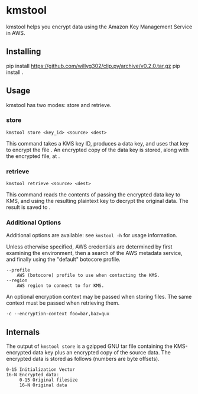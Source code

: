 # kmstool

kmstool helps you encrypt data using the Amazon Key Management Service in AWS.

## Installing

pip install https://github.com/willyg302/clip.py/archive/v0.2.0.tar.gz
pip install .

## Usage

kmstool has two modes: store and retrieve.

### store

```
kmstool store <key_id> <source> <dest>
```

This command takes a KMS key ID, produces a data key, and uses that key to
encrypt the file <source>. An encrypted copy of the data key is stored, along
with the encrypted file, at <dest>.

### retrieve

```
kmstool retrieve <source> <dest>
```

This command reads the contents of <source> passing the encrypted data key to
KMS, and using the resulting plaintext key to decrypt the original data. The
result is saved to <dest>.

### Additional Options

Additional options are available: see `kmstool -h` for usage information.

Unless otherwise specified, AWS credentials are determined by first examining
the environment, then a search of the AWS metadata service, and finally using
the "default" botocore profile.

```
--profile
    AWS (botocore) profile to use when contacting the KMS.
--region
    AWS region to connect to for KMS.
```

An optional encryption context may be passed when storing files. The same
context must be passed when retrieving them.

```
-c --encryption-context foo=bar,baz=qux
```

## Internals

The output of `kmstool store` is a gzipped GNU tar file containing the
KMS-encrypted data key plus an encrypted copy of the source data. The
encrypted data is stored as follows (numbers are byte offsets).

```
0-15 Initialization Vector
16-N Encrypted data:
     0-15 Original filesize
     16-N Original data
```
